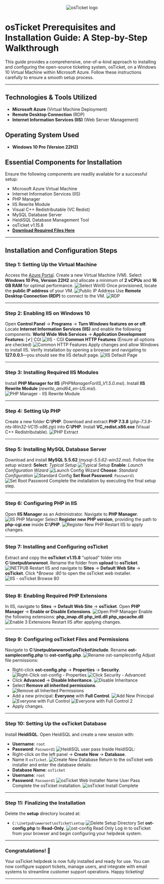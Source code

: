 <p align="center">
<img src="https://github.com/user-attachments/assets/c46376f6-f693-497c-bce2-87110e834d6a" alt="osTicket logo"/>
</p>

# osTicket Prerequisites and Installation Guide: A Step-by-Step Walkthrough

This guide provides a comprehensive, one-of-a-kind approach to installing and configuring the open-source ticketing system, osTicket, on a Windows 10 Virtual Machine within Microsoft Azure. Follow these instructions carefully to ensure a smooth setup process.

---

## **Technologies & Tools Utilized**
- **Microsoft Azure** (Virtual Machine Deployment)
- **Remote Desktop Connection** (RDP)
- **Internet Information Services (IIS)** (Web Server Management)

## **Operating System Used**
- **Windows 10 Pro (Version 22H2)**

## **Essential Components for Installation**
Ensure the following components are readily available for a successful setup:
- Microsoft Azure Virtual Machine
- Internet Information Services (IIS)
- PHP Manager
- IIS Rewrite Module
- Visual C++ Redistributable (VC Redist)
- MySQL Database Server
- HeidiSQL Database Management Tool
- osTicket v1.15.8
- **[Download Required Files Here](https://drive.google.com/drive/u/0/folders/1APMfNyfNzcxZC6EzdaNfdZsUwxWYChf6)**

---

## **Installation and Configuration Steps**

### **Step 1: Setting Up the Virtual Machine**
Access the [Azure Portal](https://portal.azure.com/).
Create a new Virtual Machine (VM).
Select **Windows 10 Pro, Version 22H2** and allocate a minimum of **2 vCPUs** and **16 GB RAM** for optimal performance.
![Select Win10](https://github.com/user-attachments/assets/8e9dce51-4ff6-46ee-869a-eb9d11ad2dc0)
Once provisioned, locate the **public IP address** of your VM.
![Public IP Address](https://github.com/user-attachments/assets/172583ce-971c-4d52-b202-6e4cbf39d414)
Use **Remote Desktop Connection (RDP)** to connect to the VM.
![RDP](https://github.com/user-attachments/assets/82ee1949-1b4d-42e5-bb69-e85222f62b61)


---

### **Step 2: Enabling IIS on Windows 10**
Open **Control Panel** → **Programs** → **Turn Windows features on or off**.
Locate **Internet Information Services (IIS)** and enable the following components:
**World Wide Web Services** → **Application Development Features**:
[✔] CGI
![IIS - CGI](https://github.com/user-attachments/assets/574922e5-cbbf-4b79-a347-6ff0498bd3b8)
**Common HTTP Features** (Ensure all options are checked)
![Common HTTP Features](https://github.com/user-attachments/assets/2c569e90-6c24-4ea3-a5a5-58f13e30bd2b)
Apply changes and allow Windows to install IIS.
Verify installation by opening a browser and navigating to **127.0.0.1**—you should see the IIS default page.
![IIS Default Page](https://github.com/user-attachments/assets/92cc812e-cb14-4393-a4f8-92d90b490079)

---

### **Step 3: Installing Required IIS Modules**
Install **PHP Manager for IIS** (_PHPManagerForIIS_V1.5.0.msi_).
Install **IIS Rewrite Module** (_rewrite_amd64_en-US.msi_).
![PHP Manager - IIS Rewrite Module](https://github.com/user-attachments/assets/4c32cf54-ef11-469c-bb00-15e936f1dc22)


---

### **Step 4: Setting Up PHP**
Create a new folder **C:\PHP**.
Download and extract **PHP 7.3.8** (_php-7.3.8-nts-Win32-VC15-x86.zip_) into **C:\PHP**.
Install **VC_redist.x86.exe** (Visual C++ Redistributable).
![PHP Extract](https://github.com/user-attachments/assets/31aa6e3c-9c13-4a2b-a5dd-282aba57f849)

---

### **Step 5: Installing MySQL Database Server**
Download and install **MySQL 5.5.62** (_mysql-5.5.62-win32.msi_).
Follow the setup wizard:
**Select**: _Typical Setup_
![Typical Setup](https://github.com/user-attachments/assets/1fa7060d-f913-4da7-b7fe-1a3c66e8791e)
**Enable**: _Launch Configuration Wizard_
![Launch Config Wizard](https://github.com/user-attachments/assets/378f4fd2-be15-4c11-a61c-6a886d96a4f3)
**Choose**: _Standard Configuration_
![Standard Config](https://github.com/user-attachments/assets/3c7da65a-2249-4a53-8885-3c2c25386b8a)
**Set Root Password**: `Password1`
![Set Root Password](https://github.com/user-attachments/assets/54abe4cf-a96b-4656-8276-85cd2a0e73c5)
Complete the installation by executing the final setup step.

---

### **Step 6: Configuring PHP in IIS**
Open **IIS Manager** as an Administrator.
Navigate to **PHP Manager**.
![IIS PHP Manager](https://github.com/user-attachments/assets/47b4e1b9-97df-42d9-8ac7-1ad5b43fb9b3)
Select **Register new PHP version**, providing the path to **php-cgi.exe** inside **C:\PHP**.
![Register New PHP](https://github.com/user-attachments/assets/60394afb-323c-4dfb-b0e3-be4abc05aa4d)
Restart IIS to apply changes.

---

### **Step 7: Installing and Configuring osTicket**
Extract and copy the **osTicket v1.15.8** "upload" folder into **C:\inetpub\wwwroot**.
Rename the folder from **upload** to **osTicket**.
![INETPUB](https://github.com/user-attachments/assets/94938766-56f1-4d23-a59a-3278eeef066c)
Restart IIS and navigate to **Sites** → **Default Web Site** → **osTicket**.
Click **Browse *:80** to open the osTicket web installer.
![IIS - osTicket Browse 80](https://github.com/user-attachments/assets/f47571af-5bb8-4f05-9ccc-552ac955c5db)

---

### **Step 8: Enabling Required PHP Extensions**
In IIS, navigate to **Sites** → **Default Web Site** → **osTicket**.
Open **PHP Manager** → **Enable or Disable Extensions**.
![Open PHP Manager](https://github.com/user-attachments/assets/95264703-7dc8-4175-8576-d2580c0a11bf)
Enable the following extensions:
**php_imap.dll**
**php_intl.dll**
**php_opcache.dll**
![Enable 3 Extensions](https://github.com/user-attachments/assets/3c7ddb9b-cf20-458d-ba30-00ca50decbc8)
Restart IIS after applying changes.

---

### **Step 9: Configuring osTicket Files and Permissions**
Navigate to **C:\inetpub\wwwroot\osTicket\include**.
Rename **ost-sampleconfig.php** to **ost-config.php**.
![Rename ost-sampleconfig](https://github.com/user-attachments/assets/f855b26f-a07e-415c-b766-60e47a3b375f)
Adjust file permissions:
   - Right-click **ost-config.php** → **Properties** → **Security**.
![Right-Click ost-config - Properties](https://github.com/user-attachments/assets/68cead07-0017-420b-bc00-cd59db5349e7)
![Click Security - Advanced](https://github.com/user-attachments/assets/b32df2a0-acc2-467a-a2df-00b23313bc68)
   - Click **Advanced** → **Disable Inheritance**.
![Disable Inheritance](https://github.com/user-attachments/assets/7dc4c90c-d835-40db-ba07-a53cd5ee45ad)
   - Select **Remove all inherited permissions**.
![Remove all Inherited Permissions](https://github.com/user-attachments/assets/dfb9a59b-01e5-4abb-bcbe-af1ddd371952)
   - Add a new principal: **Everyone** with **Full Control**.
![Add New Principal](https://github.com/user-attachments/assets/e6427de8-cca9-4313-b7d4-9c3b8029c63f)
![Everyone with Full Control](https://github.com/user-attachments/assets/1b711de1-1e19-47fb-9eb8-67fae962a52e)
![Everyone with Full Control 2](https://github.com/user-attachments/assets/d2af5e2f-047d-4054-ab3f-050ba635122b)
   - Apply changes.

---

### **Step 10: Setting Up the osTicket Database**
Install **HeidiSQL**.
Open HeidiSQL and create a new session with:
   - **Username**: `root`
   - **Password**: `Password1`
![HeidiSQL user pass](https://github.com/user-attachments/assets/c444f4a4-eb13-4b67-9183-f44b712daca8)
Inside HeidiSQL:
   - Right-click on the left panel → **Create New** → **Database**.
   - Name it `osTicket`.
![Create New Database](https://github.com/user-attachments/assets/99c6bfb3-c180-45ff-93dc-772421a86d39)
Return to the osTicket web installer and enter the database details:
   - **Database Name**: `osTicket`
   - **Username**: `root`
   - **Password**: `Password1`
![osTicket Web Installer Name User Pass](https://github.com/user-attachments/assets/71ea2776-6c48-4465-ae14-10f400ae17d3)
Complete the osTicket installation.
![osTicket Install Complete](https://github.com/user-attachments/assets/135b16f0-0efe-4a94-8660-4b092b14a2bd)

---

### **Step 11: Finalizing the Installation**
Delete the **setup** directory located at:
   - `C:\inetpub\wwwroot\osTicket\setup`
![Delete Setup Directory](https://github.com/user-attachments/assets/834a5240-bba8-44a5-87f0-de9a1d315f63)
Set **ost-config.php** to **Read-Only**.
![ost-config Read Only](https://github.com/user-attachments/assets/ef3fe384-7623-4752-93a8-493d58b25fa7)
Log in to osTicket from your browser and begin configuring your helpdesk system.

---

### **Congratulations!** 🎉
Your osTicket helpdesk is now fully installed and ready for use. You can now configure support tickets, manage users, and integrate with email systems to streamline customer support operations. Happy ticketing!

---
